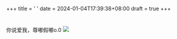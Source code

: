 +++
title = ' '
date = 2024-01-04T17:39:38+08:00
draft = true
+++
#  
你说爱我，尊嘟假嘟o.0
![](/image/o.0.jpg)